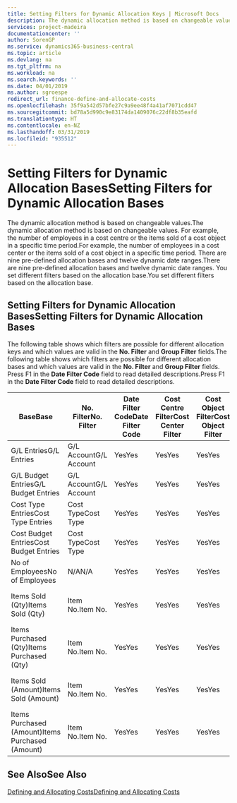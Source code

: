 ```yaml
---
title: Setting Filters for Dynamic Allocation Keys | Microsoft Docs
description: The dynamic allocation method is based on changeable values. For example, the number of employees in a cost centre or the items sold of a cost object in a specific time period. There are nine pre-defined allocation bases and twelve dynamic date ranges. You set different filters based on the allocation base.
services: project-madeira
documentationcenter: ''
author: SorenGP
ms.service: dynamics365-business-central
ms.topic: article
ms.devlang: na
ms.tgt_pltfrm: na
ms.workload: na
ms.search.keywords: ''
ms.date: 04/01/2019
ms.author: sgroespe
redirect_url: finance-define-and-allocate-costs
ms.openlocfilehash: 35f9a542d57bfe27c9a9ee48f4a41af7071cdd47
ms.sourcegitcommit: bd78a5d990c9e83174da1409076c22df8b35eafd
ms.translationtype: HT
ms.contentlocale: en-NZ
ms.lasthandoff: 03/31/2019
ms.locfileid: "935512"
---
```

# <a name="setting-filters-for-dynamic-allocation-bases"></a><span data-ttu-id="886ad-106">Setting Filters for Dynamic Allocation Bases</span><span class="sxs-lookup"><span data-stu-id="886ad-106">Setting Filters for Dynamic Allocation Bases</span></span>
<span data-ttu-id="886ad-107">The dynamic allocation method is based on changeable values.</span><span class="sxs-lookup"><span data-stu-id="886ad-107">The dynamic allocation method is based on changeable values.</span></span> <span data-ttu-id="886ad-108">For example, the number of employees in a cost centre or the items sold of a cost object in a specific time period.</span><span class="sxs-lookup"><span data-stu-id="886ad-108">For example, the number of employees in a cost center or the items sold of a cost object in a specific time period.</span></span> <span data-ttu-id="886ad-109">There are nine pre-defined allocation bases and twelve dynamic date ranges.</span><span class="sxs-lookup"><span data-stu-id="886ad-109">There are nine pre-defined allocation bases and twelve dynamic date ranges.</span></span> <span data-ttu-id="886ad-110">You set different filters based on the allocation base.</span><span class="sxs-lookup"><span data-stu-id="886ad-110">You set different filters based on the allocation base.</span></span>  

## <a name="setting-filters-for-dynamic-allocation-bases"></a><span data-ttu-id="886ad-111">Setting Filters for Dynamic Allocation Bases</span><span class="sxs-lookup"><span data-stu-id="886ad-111">Setting Filters for Dynamic Allocation Bases</span></span>  
 <span data-ttu-id="886ad-112">The following table shows which filters are possible for different allocation keys and which values are valid in the **No. Filter** and **Group Filter** fields.</span><span class="sxs-lookup"><span data-stu-id="886ad-112">The following table shows which filters are possible for different allocation bases and which values are valid in the **No. Filter** and **Group Filter** fields.</span></span> <span data-ttu-id="886ad-113">Press F1 in the **Date Filter Code** field to read detailed descriptions.</span><span class="sxs-lookup"><span data-stu-id="886ad-113">Press F1 in the **Date Filter Code** field to read detailed descriptions.</span></span>  

|<span data-ttu-id="886ad-114">**Base**</span><span class="sxs-lookup"><span data-stu-id="886ad-114">**Base**</span></span>|<span data-ttu-id="886ad-115">**No. Filter**</span><span class="sxs-lookup"><span data-stu-id="886ad-115">**No. Filter**</span></span>|<span data-ttu-id="886ad-116">**Date Filter Code**</span><span class="sxs-lookup"><span data-stu-id="886ad-116">**Date Filter Code**</span></span>|<span data-ttu-id="886ad-117">**Cost Centre Filter**</span><span class="sxs-lookup"><span data-stu-id="886ad-117">**Cost Center Filter**</span></span>|<span data-ttu-id="886ad-118">**Cost Object Filter**</span><span class="sxs-lookup"><span data-stu-id="886ad-118">**Cost Object Filter**</span></span>|<span data-ttu-id="886ad-119">**Group Filter**</span><span class="sxs-lookup"><span data-stu-id="886ad-119">**Group Filter**</span></span>|  
|--------------|----------------------------------------|----------------------------------------------|------------------------------------------------|------------------------------------------------|------------------------------------------|  
|<span data-ttu-id="886ad-120">G/L Entries</span><span class="sxs-lookup"><span data-stu-id="886ad-120">G/L Entries</span></span>|<span data-ttu-id="886ad-121">G/L Account</span><span class="sxs-lookup"><span data-stu-id="886ad-121">G/L Account</span></span>|<span data-ttu-id="886ad-122">Yes</span><span class="sxs-lookup"><span data-stu-id="886ad-122">Yes</span></span>|<span data-ttu-id="886ad-123">Yes</span><span class="sxs-lookup"><span data-stu-id="886ad-123">Yes</span></span>|<span data-ttu-id="886ad-124">Yes</span><span class="sxs-lookup"><span data-stu-id="886ad-124">Yes</span></span>|<span data-ttu-id="886ad-125">N/A</span><span class="sxs-lookup"><span data-stu-id="886ad-125">N/A</span></span>|  
|<span data-ttu-id="886ad-126">G/L Budget Entries</span><span class="sxs-lookup"><span data-stu-id="886ad-126">G/L Budget Entries</span></span>|<span data-ttu-id="886ad-127">G/L Account</span><span class="sxs-lookup"><span data-stu-id="886ad-127">G/L Account</span></span>|<span data-ttu-id="886ad-128">Yes</span><span class="sxs-lookup"><span data-stu-id="886ad-128">Yes</span></span>|<span data-ttu-id="886ad-129">Yes</span><span class="sxs-lookup"><span data-stu-id="886ad-129">Yes</span></span>|<span data-ttu-id="886ad-130">Yes</span><span class="sxs-lookup"><span data-stu-id="886ad-130">Yes</span></span>|<span data-ttu-id="886ad-131">G/L Budget Name</span><span class="sxs-lookup"><span data-stu-id="886ad-131">G/L Budget Name</span></span>|  
|<span data-ttu-id="886ad-132">Cost Type Entries</span><span class="sxs-lookup"><span data-stu-id="886ad-132">Cost Type Entries</span></span>|<span data-ttu-id="886ad-133">Cost Type</span><span class="sxs-lookup"><span data-stu-id="886ad-133">Cost Type</span></span>|<span data-ttu-id="886ad-134">Yes</span><span class="sxs-lookup"><span data-stu-id="886ad-134">Yes</span></span>|<span data-ttu-id="886ad-135">Yes</span><span class="sxs-lookup"><span data-stu-id="886ad-135">Yes</span></span>|<span data-ttu-id="886ad-136">Yes</span><span class="sxs-lookup"><span data-stu-id="886ad-136">Yes</span></span>|<span data-ttu-id="886ad-137">N/A</span><span class="sxs-lookup"><span data-stu-id="886ad-137">N/A</span></span>|  
|<span data-ttu-id="886ad-138">Cost Budget Entries</span><span class="sxs-lookup"><span data-stu-id="886ad-138">Cost Budget Entries</span></span>|<span data-ttu-id="886ad-139">Cost Type</span><span class="sxs-lookup"><span data-stu-id="886ad-139">Cost Type</span></span>|<span data-ttu-id="886ad-140">Yes</span><span class="sxs-lookup"><span data-stu-id="886ad-140">Yes</span></span>|<span data-ttu-id="886ad-141">Yes</span><span class="sxs-lookup"><span data-stu-id="886ad-141">Yes</span></span>|<span data-ttu-id="886ad-142">Yes</span><span class="sxs-lookup"><span data-stu-id="886ad-142">Yes</span></span>|<span data-ttu-id="886ad-143">Budget Name</span><span class="sxs-lookup"><span data-stu-id="886ad-143">Budget Name</span></span>|  
|<span data-ttu-id="886ad-144">No of Employees</span><span class="sxs-lookup"><span data-stu-id="886ad-144">No of Employees</span></span>|<span data-ttu-id="886ad-145">N/A</span><span class="sxs-lookup"><span data-stu-id="886ad-145">N/A</span></span>|<span data-ttu-id="886ad-146">Yes</span><span class="sxs-lookup"><span data-stu-id="886ad-146">Yes</span></span>|<span data-ttu-id="886ad-147">Yes</span><span class="sxs-lookup"><span data-stu-id="886ad-147">Yes</span></span>|<span data-ttu-id="886ad-148">Yes</span><span class="sxs-lookup"><span data-stu-id="886ad-148">Yes</span></span>|<span data-ttu-id="886ad-149">N/A</span><span class="sxs-lookup"><span data-stu-id="886ad-149">N/A</span></span>|  
|<span data-ttu-id="886ad-150">Items Sold (Qty)</span><span class="sxs-lookup"><span data-stu-id="886ad-150">Items Sold (Qty)</span></span>|<span data-ttu-id="886ad-151">Item No.</span><span class="sxs-lookup"><span data-stu-id="886ad-151">Item No.</span></span>|<span data-ttu-id="886ad-152">Yes</span><span class="sxs-lookup"><span data-stu-id="886ad-152">Yes</span></span>|<span data-ttu-id="886ad-153">Yes</span><span class="sxs-lookup"><span data-stu-id="886ad-153">Yes</span></span>|<span data-ttu-id="886ad-154">Yes</span><span class="sxs-lookup"><span data-stu-id="886ad-154">Yes</span></span>|<span data-ttu-id="886ad-155">Inventory Posting Group</span><span class="sxs-lookup"><span data-stu-id="886ad-155">Inventory Posting Group</span></span>|  
|<span data-ttu-id="886ad-156">Items Purchased (Qty)</span><span class="sxs-lookup"><span data-stu-id="886ad-156">Items Purchased (Qty)</span></span>|<span data-ttu-id="886ad-157">Item No.</span><span class="sxs-lookup"><span data-stu-id="886ad-157">Item No.</span></span>|<span data-ttu-id="886ad-158">Yes</span><span class="sxs-lookup"><span data-stu-id="886ad-158">Yes</span></span>|<span data-ttu-id="886ad-159">Yes</span><span class="sxs-lookup"><span data-stu-id="886ad-159">Yes</span></span>|<span data-ttu-id="886ad-160">Yes</span><span class="sxs-lookup"><span data-stu-id="886ad-160">Yes</span></span>|<span data-ttu-id="886ad-161">Inventory Posting Group</span><span class="sxs-lookup"><span data-stu-id="886ad-161">Inventory Posting Group</span></span>|  
|<span data-ttu-id="886ad-162">Items Sold (Amount)</span><span class="sxs-lookup"><span data-stu-id="886ad-162">Items Sold (Amount)</span></span>|<span data-ttu-id="886ad-163">Item No.</span><span class="sxs-lookup"><span data-stu-id="886ad-163">Item No.</span></span>|<span data-ttu-id="886ad-164">Yes</span><span class="sxs-lookup"><span data-stu-id="886ad-164">Yes</span></span>|<span data-ttu-id="886ad-165">Yes</span><span class="sxs-lookup"><span data-stu-id="886ad-165">Yes</span></span>|<span data-ttu-id="886ad-166">Yes</span><span class="sxs-lookup"><span data-stu-id="886ad-166">Yes</span></span>|<span data-ttu-id="886ad-167">Inventory Posting Group</span><span class="sxs-lookup"><span data-stu-id="886ad-167">Inventory Posting Group</span></span>|  
|<span data-ttu-id="886ad-168">Items Purchased (Amount)</span><span class="sxs-lookup"><span data-stu-id="886ad-168">Items Purchased (Amount)</span></span>|<span data-ttu-id="886ad-169">Item No.</span><span class="sxs-lookup"><span data-stu-id="886ad-169">Item No.</span></span>|<span data-ttu-id="886ad-170">Yes</span><span class="sxs-lookup"><span data-stu-id="886ad-170">Yes</span></span>|<span data-ttu-id="886ad-171">Yes</span><span class="sxs-lookup"><span data-stu-id="886ad-171">Yes</span></span>|<span data-ttu-id="886ad-172">Yes</span><span class="sxs-lookup"><span data-stu-id="886ad-172">Yes</span></span>|<span data-ttu-id="886ad-173">Inventory Posting Group</span><span class="sxs-lookup"><span data-stu-id="886ad-173">Inventory Posting Group</span></span>|  

## <a name="see-also"></a><span data-ttu-id="886ad-174">See Also</span><span class="sxs-lookup"><span data-stu-id="886ad-174">See Also</span></span>  
[<span data-ttu-id="886ad-175">Defining and Allocating Costs</span><span class="sxs-lookup"><span data-stu-id="886ad-175">Defining and Allocating Costs</span></span>](finance-define-and-allocate-costs.md)
